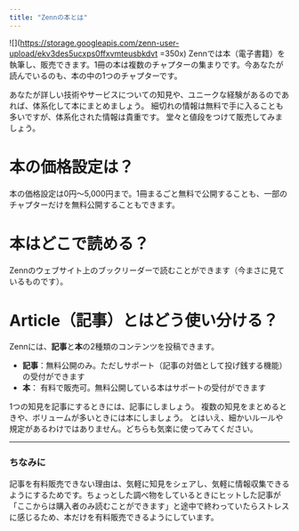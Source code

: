 ```yaml
---
title: "Zennの本とは"
---
```


![](https://storage.googleapis.com/zenn-user-upload/ekv3des5ucxps0ffxvmteusbkdvt =350x)
Zennでは本（電子書籍）を執筆し、販売できます。1冊の本は複数のチャプターの集まりです。今あなたが読んでいるのも、本の中の1つのチャプターです。

あなたが詳しい技術やサービスについての知見や、ユニークな経験があるのであれば、体系化して本にまとめましょう。 細切れの情報は無料で手に入ることも多いですが、体系化された情報は貴重です。 堂々と値段をつけて販売してみましょう。


# 本の価格設定は？
本の価格設定は0円〜5,000円まで。1冊まるごと無料で公開することも、一部のチャプターだけを無料公開することもできます。

# 本はどこで読める？
Zennのウェブサイト上のブックリーダーで読むことができます（今まさに見ているものです）。

# Article（記事）とはどう使い分ける？
Zennには、**記事**と**本**の2種類のコンテンツを投稿できます。
- **記事**：無料公開のみ。ただしサポート（記事の対価として投げ銭する機能）の受付ができます
- **本**： 有料で販売可。無料公開している本はサポートの受付ができます

1つの知見を記事にするときには、記事にしましょう。
複数の知見をまとめるときや、ボリュームが多いときには本にしましょう。
とはいえ、細かいルールや規定があるわけではありません。どちらも気楽に使ってみてください。

-----
### ちなみに
記事を有料販売できない理由は、気軽に知見をシェアし、気軽に情報収集できるようにするためです。ちょっとした調べ物をしているときにヒットした記事が「ここからは購入者のみ読むことができます」と途中で終わっていたらストレスに感じるため、本だけを有料販売できるようにしています。

